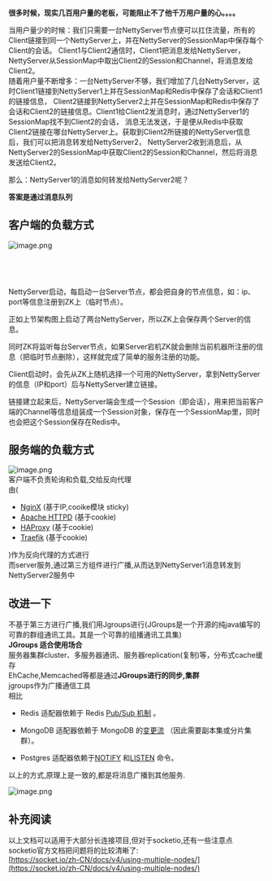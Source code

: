 **很多时候，现实几百用户量的老板，可能阻止不了他千万用户量的心。。。。**

当用户量少的时候：我们只需要一台NettyServer节点便可以扛住流量，所有的Client链接到同一个NettyServer上，并在NettyServer的SessionMap中保存每个Client的会话。
Client1与Client2通信时，Client1把消息发给NettyServer，NettyServer从SessionMap中取出Client2的Session和Channel，将消息发给Client2。 <br />
随着用户量不断增多：一台NettyServer不够，我们增加了几台NettyServer，这时Client1链接到NettyServer1上并在SessionMap和Redis中保存了会话和Client1的链接信息，
Client2链接到NettyServer2上并在SessionMap和Redis中保存了会话和Client2的链接信息。Client1给Client2发消息时，通过NettyServer1的SessionMap找不到Client2的会话，
消息无法发送，于是便从Redis中获取Client2链接在哪台NettyServer上。获取到Client2所链接的NettyServer信息后，我们可以把消息转发给NettyServer2，
NettyServer2收到消息后，从NettyServer2的SessionMap中获取Client2的Session和Channel，然后将消息发送给Client2。

那么：NettyServer1的消息如何转发给NettyServer2呢？<br />

**答案是通过消息队列**

## 客户端的负载方式
![image.png](https://cdn.nlark.com/yuque/0/2023/png/1608622/1676342175752-716f86dd-d79c-45dd-9cd7-1c1d5406d1a2.png#averageHue=%23f4f4f4&clientId=u94aa0d61-b88b-4&from=paste&id=ub722212e&name=image.png&originHeight=347&originWidth=746&originalType=url&ratio=1&rotation=0&showTitle=false&size=53997&status=done&style=none&taskId=u0ba7f2ce-7d65-4e62-8f2c-1cf8e05845f&title=)

## <br />
NettyServer启动，每启动一台Server节点，都会把自身的节点信息，如：ip、port等信息注册到ZK上（临时节点）。

正如上节架构图上启动了两台NettyServer，所以ZK上会保存两个Server的信息。

同时ZK将监听每台Server节点，如果Server宕机ZK就会删除当前机器所注册的信息（把临时节点删除），这样就完成了简单的服务注册的功能。

Client启动时，会先从ZK上随机选择一个可用的NettyServer，拿到NettyServer的信息（IP和port）后与NettyServer建立链接。

链接建立起来后，NettyServer端会生成一个Session（即会话），用来把当前客户端的Channel等信息组装成一个Session对象，保存在一个SessionMap里，同时也会把这个Session保存在Redis中。

## 服务端的负载方式
![image.png](https://cdn.nlark.com/yuque/0/2023/png/1608622/1676343012534-1e807c4e-1aff-4696-a767-423e77079f37.png#averageHue=%23fbfbfb&clientId=u94aa0d61-b88b-4&from=paste&height=401&id=u15384d9e&name=image.png&originHeight=401&originWidth=1051&originalType=binary&ratio=1&rotation=0&showTitle=false&size=14016&status=done&style=none&taskId=u7fcb50cd-ff86-43f5-86c1-f9a63977cf7&title=&width=1051) <br />
客户端不负责轮询和负载,交给反向代理<br />由(

- [NginX](https://socket.io/zh-CN/docs/v4/using-multiple-nodes/#nginx-configuration) (基于IP,cooike模块 sticky)
- [Apache HTTPD](https://socket.io/zh-CN/docs/v4/using-multiple-nodes/#apache-httpd-configuration) (基于cookie)
- [HAProxy](https://socket.io/zh-CN/docs/v4/using-multiple-nodes/#haproxy-configuration) (基于cookie)
- [Traefik](https://socket.io/zh-CN/docs/v4/using-multiple-nodes/#traefik) (基于cookie)

)作为反向代理的方式进行<br />而server服务,通过第三方组件进行广播,从而达到NettyServer1消息转发到NettyServer2服务中
## 改进一下
不基于第三方进行广播,我们用Jgroups进行(JGroups是一个开源的纯java编写的可靠的群组通讯工具。其是一个可靠的组播通讯工具集)<br />
**JGroups 适合使用场合**<br />
服务器集群cluster、多服务器通讯、服务器replication(复制)等，分布式cache缓存<br />
EhCache,Memcached等都是通过**JGroups进行的同步,集群**<br />
jgroups作为广播通信工具<br />相比<br />
- Redis 适配器依赖于 Redis [Pub/Sub 机制](https://redis.io/topics/pubsub) 。

- MongoDB 适配器依赖于 MongoDB 的[变更流](https://docs.mongodb.com/manual/changeStreams/) （因此需要副本集或分片集群）。

- Postgres 适配器依赖于[NOTIFY](https://www.postgresql.org/docs/current/sql-notify.html) 和[LISTEN](https://www.postgresql.org/docs/current/sql-listen.html) 命令。<br />

以上的方式,原理上是一致的,都是将消息广播到其他服务.


![image.png](https://cdn.nlark.com/yuque/0/2023/png/1608622/1676343117055-234399d2-2ee1-453f-b275-1bf05a707b99.png#averageHue=%23fbfbfb&clientId=u94aa0d61-b88b-4&from=paste&height=395&id=u6c691180&name=image.png&originHeight=395&originWidth=1084&originalType=binary&ratio=1&rotation=0&showTitle=false&size=11932&status=done&style=none&taskId=u359afd49-2fd4-43f3-a1c8-e87ae00d269&title=&width=1084)

## 补充阅读
以上文档可以适用于大部分长连接项目,但对于socketio,还有一些注意点<br />socketio官方文档把问题将的比较清晰了:<br />[https://socket.io/zh-CN/docs/v4/using-multiple-nodes/](https://socket.io/zh-CN/docs/v4/using-multiple-nodes/)
